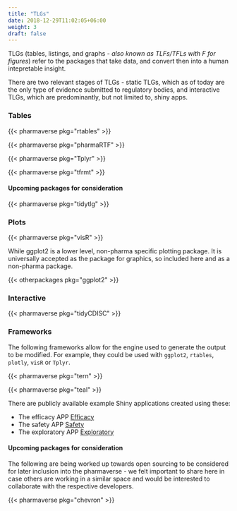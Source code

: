 ```yaml
---
title: "TLGs"
date: 2018-12-29T11:02:05+06:00
weight: 3
draft: false
---
```


TLGs (tables, listings, and graphs _- also known as TLFs/TFLs with F for figures_) refer to the packages that take data, and convert then into a human 
intepretable insight. 

There are two relevant stages of TLGs - static TLGs, which as of today are the 
only type of evidence submitted to regulatory bodies, and interactive TLGs, which are predominantly,
but not limited to, shiny apps.

### Tables

{{< pharmaverse pkg="rtables" >}}

{{< pharmaverse pkg="pharmaRTF" >}}

{{< pharmaverse pkg="Tplyr" >}}

{{< pharmaverse pkg="tfrmt" >}}

#### Upcoming packages for consideration

{{< pharmaverse pkg="tidytlg" >}}

### Plots

{{< pharmaverse pkg="visR" >}}

While ggplot2 is a lower level, non-pharma specific plotting package. It is universally 
accepted as the package for graphics, so included here and as a non-pharma package.

{{< otherpackages pkg="ggplot2" >}}

### Interactive

{{< pharmaverse pkg="tidyCDISC" >}}

### Frameworks

The following frameworks allow for the engine used to generate the output to be modified.
For example, they could be used with `ggplot2`, `rtables`, `plotly`, `visR` or `Tplyr`.

{{< pharmaverse pkg="tern" >}}

{{< pharmaverse pkg="teal" >}}

There are publicly available example Shiny applications created using these:
- The efficacy APP [Efficacy](https://genentech.shinyapps.io/teal_efficacy/)
- The safety APP [Safety](https://genentech.shinyapps.io/teal_safety/)
- The exploratory APP [Exploratory](https://genentech.shinyapps.io/teal_exploratory/)

#### Upcoming packages for consideration

The following are being worked up towards open sourcing to be considered for later inclusion into the pharmaverse - we felt important to share here in case others are working in a similar space and would be interested to collaborate with the respective developers.

{{< pharmaverse pkg="chevron" >}}
